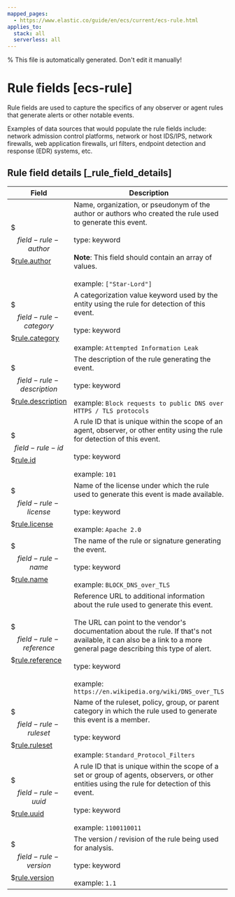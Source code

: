 ```yaml
---
mapped_pages:
  - https://www.elastic.co/guide/en/ecs/current/ecs-rule.html
applies_to:
  stack: all
  serverless: all
---
```

% This file is automatically generated. Don't edit it manually!

# Rule fields [ecs-rule]

Rule fields are used to capture the specifics of any observer or agent rules that generate alerts or other notable events.

Examples of data sources that would populate the rule fields include: network admission control platforms, network or host IDS/IPS, network firewalls, web application firewalls, url filters, endpoint detection and response (EDR) systems, etc.

## Rule field details [_rule_field_details]

| Field | Description | Level |
| --- | --- | --- |
| $$$field-rule-author$$$[rule.author](#field-rule-author) | Name, organization, or pseudonym of the author or authors who created the rule used to generate this event.<br><br>type: keyword<br><br>**Note**: This field should contain an array of values.<br><br>example: `["Star-Lord"]`<br> | extended |
| $$$field-rule-category$$$[rule.category](#field-rule-category) | A categorization value keyword used by the entity using the rule for detection of this event.<br><br>type: keyword<br><br>example: `Attempted Information Leak`<br> | extended |
| $$$field-rule-description$$$[rule.description](#field-rule-description) | The description of the rule generating the event.<br><br>type: keyword<br><br>example: `Block requests to public DNS over HTTPS / TLS protocols`<br> | extended |
| $$$field-rule-id$$$[rule.id](#field-rule-id) | A rule ID that is unique within the scope of an agent, observer, or other entity using the rule for detection of this event.<br><br>type: keyword<br><br>example: `101`<br> | extended |
| $$$field-rule-license$$$[rule.license](#field-rule-license) | Name of the license under which the rule used to generate this event is made available.<br><br>type: keyword<br><br>example: `Apache 2.0`<br> | extended |
| $$$field-rule-name$$$[rule.name](#field-rule-name) | The name of the rule or signature generating the event.<br><br>type: keyword<br><br>example: `BLOCK_DNS_over_TLS`<br> | extended |
| $$$field-rule-reference$$$[rule.reference](#field-rule-reference) | Reference URL to additional information about the rule used to generate this event.<br><br>The URL can point to the vendor's documentation about the rule. If that's not available, it can also be a link to a more general page describing this type of alert.<br><br>type: keyword<br><br>example: `https://en.wikipedia.org/wiki/DNS_over_TLS`<br> | extended |
| $$$field-rule-ruleset$$$[rule.ruleset](#field-rule-ruleset) | Name of the ruleset, policy, group, or parent category in which the rule used to generate this event is a member.<br><br>type: keyword<br><br>example: `Standard_Protocol_Filters`<br> | extended |
| $$$field-rule-uuid$$$[rule.uuid](#field-rule-uuid) | A rule ID that is unique within the scope of a set or group of agents, observers, or other entities using the rule for detection of this event.<br><br>type: keyword<br><br>example: `1100110011`<br> | extended |
| $$$field-rule-version$$$[rule.version](#field-rule-version) | The version / revision of the rule being used for analysis.<br><br>type: keyword<br><br>example: `1.1`<br> | extended |


